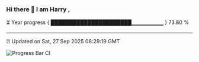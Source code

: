 ### Hi there 👋 I am Harry , 

⏳ Year progress { ██████████████████████▁▁▁▁▁▁▁▁ } 73.80 %

---

⏰ Updated on Sat, 27 Sep 2025 08:29:19 GMT

![Progress Bar CI](https://github.com/duykhang68/duykhang68/workflows/Progress%20Bar%20CI/badge.svg)
